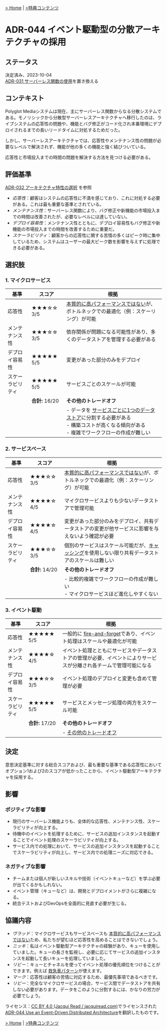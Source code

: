 [> Home](https://github.com/oreilly-japan/communicationpatterns-jp) | [>特典コンテンツ](https://github.com/oreilly-japan/communicationpatterns-jp/blob/master/freebies.md)

# ADR-044 イベント駆動型の分散アーキテクチャの採用

## ステータス
決定済み、2023-10-04  
[ADR-031 サーバーレス関数の使用](https://link-to-superseded-ADR)を置き換える

## コンテキスト
Polyglot Mediaシステムは現在、主にサーバーレス関数からなる分散システムである。モノリシックから分散型サーバーレスアーキテクチャへ移行したのは、ライブシステムの応答性の問題や、機能とバグ修正がコード化され本番環境にデプロイされるまでの長いリードタイムに対処するためだった。

しかし、サーバーレスアーキテクチャでは、応答性やメンテナンス性の問題が必要なレベルで解決されず、機能が他の多くの機能と強く結びついている。

応答性と市場投入までの時間の問題を解決する方法を見つける必要がある。

## 評価基準
[ADR-032 アーキテクチャ特性の選択](https://link-to-ADR-002) を参照

- _応答性_：顧客はシステムの応答性に不満を感じており、これに対処する必要がある。これは最も重要な基準とされている。
- _メンテナンス性_：サーバーレス関数により、バグ修正や新機能の市場投入までの時間は改善されたが、必要なレベルには達していない。
- _デプロイ容易性_：メンテナンス性とともに、デプロイ容易性もバグ修正や新機能の市場投入までの時間を改善するために重要だ。
- _スケーラビリティ_：顧客からの応答性に関する苦情の多くはピーク時に集中しているため、システムはユーザーの最大ピーク数を影響を与えずに処理できる必要がある。

## 選択肢
### 1. マイクロサービス

| 基準        | スコア            | 根拠                                                                                                                                                                     |
| --------------- | ---------------- | ----------------------------------------------------------------------------------------------------------------------------------------------------------------------------- |
| 応答性  | ★★★☆☆ 3/5        | [本質的に高パフォーマンスではない](https://link-to-reference-info)が、ボトルネックでの最適化（例：スケーリング）が可能                                                |
| メンテナンス性 | ★★★☆☆ 3/5        | 依存関係が問題になる可能性があり、多くのデータストアを管理する必要がある                                                                                                                    |
| デプロイ容易性   | ★★★★★ 5/5        | 変更があった部分のみをデプロイ                                                                                                                                                  |
| スケーラビリティ     | ★★★★★ 5/5        | サービスごとのスケールが可能                                                                                                                                                    |
|                 | **合計:** 16/20 | **その他のトレードオフ**                                                                                                                                                          |
|                 |                  | - データを [サービスごとに1つのデータストア](https://link-to-reference-info)に分割する必要がある<br/>- 構築コストが高くなる傾向がある <br/>- 複雑でワークフローの作成が難しい |

### 2. サービスベース

| 基準        | スコア            | 根拠                                                                                                                      |
| --------------- | ---------------- | ------------------------------------------------------------------------------------------------------------------------------ |
| 応答性  | ★★★☆☆ 3/5        | [本質的に高パフォーマンスではない](https://link-to-reference-info)が、ボトルネックでの最適化（例：スケーリング）が可能 |
| メンテナンス性 | ★★★★☆ 4/5        | マイクロサービスよりも少ないデータストアで管理可能                                                                               |
| デプロイ容易性   | ★★★★☆ 4/5        | 変更があった部分のみをデプロイ、共有データストアの変更が他サービスに影響を与えないよう確認が必要                            |
| スケーラビリティ     | ★★★☆☆ 3/5        | 個別のサービスはスケール可能だが、[キャッシング](https://link-to-reference-info)を使用しない限り共有データストアのスケールは難しい        |
|                 | **合計:** 14/20 | **その他のトレードオフ**                                                                                                           |
|                 |                  | - 比較的複雑でワークフローの作成が難しい <br/>- マイクロサービスほど進化しやすくない                                       |

### 3. イベント駆動

| 基準        | スコア            | 根拠                                                                                                                     |
| --------------- | ---------------- | ---------------------------------------------------------------------------------------------------------------------------- |
| 応答性  | ★★★★★ 5/5        | 一般的に [fire-and-forget](https://link-to-reference-info)であり、イベント処理はスケールや最適化が可能                        |
| メンテナンス性 | ★★★★☆ 4/5        | イベント処理とともにサービスやデータストアの管理が必要、イベントによりサービスが分離され各チームで管理可能になる |
| デプロイ容易性   | ★★★☆☆ 3/5        | イベント処理のデプロイと変更も含めて管理が必要                                                           |
| スケーラビリティ     | ★★★★★ 5/5        | サービスとメッセージ処理の両方をスケール可能                                                                           |
|                 | **合計:** 17/20 | **その他のトレードオフ**                                                                                                         |
|                 |                  | - [その他のトレードオフ](https://link-to-reference-info)                                                        |

## 決定
意思決定基準に対する総合スコアおよび、最も重要な基準である応答性においてオプション1および2のスコアが低かったことから、イベント駆動型アーキテクチャを採用する。

## 影響
### ポジティブな影響
- 現行のサーバーレス機能よりも、全体的な応答性、メンテナンス性、スケーラビリティが向上する。
- 待機中のイベントを処理するために、サービスの追加インスタンスを起動することでイベント処理のスケーラビリティが向上する。
- サービス内での処理において、サービスの追加インスタンスを起動することでスケーラビリティが向上し、サービス内での処理ニーズに対応できる。

### ネガティブな影響
- チームまたは個人が新しいスキルや技術（イベントキューなど）を学ぶ必要が出てくるかもしれない。
- イベント管理（キューなど）は、開発とデプロイメントがさらに複雑になる。
- 統合テストおよびDevOpsを全面的に見直す必要が生じる。

## 協議内容
- _ヴラッド_：マイクロサービスもサービスベースも [本質的に高パフォーマンスではない](https://link-to-reference-info)ため、私たちが望むほど応答性を高めることはできないでしょう。
- _ニッキ_：私はイベント駆動型アーキテクチャの経験があり、キューを使用していました。キューの長さを監視し、必要に応じてサービスの追加インスタンスを起動して長いキューを処理していました。
- _リビー_：キューとチャネルを使ってイベント処理の優先順位をつけることができます。例えば [救急車パターン](https://link-to-reference-info)が使えます。
- _マーク_：応答性は顧客の苦情に対応するため、最優先事項であるべきです。
- _リビー_：完全なマイクロサービスの場合、サービス間でデータストアを共有しない必要があります。データをこのように分割するには、かなりの労力が必要でしょう。

ライセンス：[CC BY 4.0 (Jacqui Read / jacquiread.com)](https://creativecommons.org/licenses/by/4.0/)でライセンスされた[ADR-044 Use an Event-Driven Distributed Architecture](https://communicationpatternsbook.com/assets/ADR-example-decision-making.htmll)を翻訳したものです。

[> Home](https://github.com/oreilly-japan/communicationpatterns-jp) | [>特典コンテンツ](https://github.com/oreilly-japan/communicationpatterns-jp/blob/master/freebies.md)
